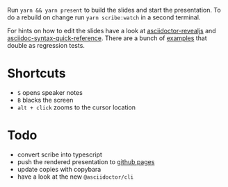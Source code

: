 Run `yarn && yarn present` to build the slides and start the presentation.
To do a rebuild on change run `yarn scribe:watch` in a second terminal.

For hints on how to edit the slides have a look at [asciidoctor-revealjs][adoc-reveal] and [asciidoc-syntax-quick-reference][quick].
There are a bunch of [examples](https://github.com/asciidoctor/asciidoctor-reveal.js/tree/master/examples) that double as regression tests.

[adoc-reveal]: https://asciidoctor.org/docs/asciidoctor-revealjs
[quick]: https://asciidoctor.org/docs/asciidoc-syntax-quick-reference/

# Shortcuts
- `S` opens speaker notes  
- `B` blacks the screen
- `alt + click` zooms to the cursor location


# Todo
- convert scribe into typescript
- push the rendered presentation to [github pages](https://signed.github.io/talk-template/)
- update copies with copybara
- have a look at the new `@asciidoctor/cli`
